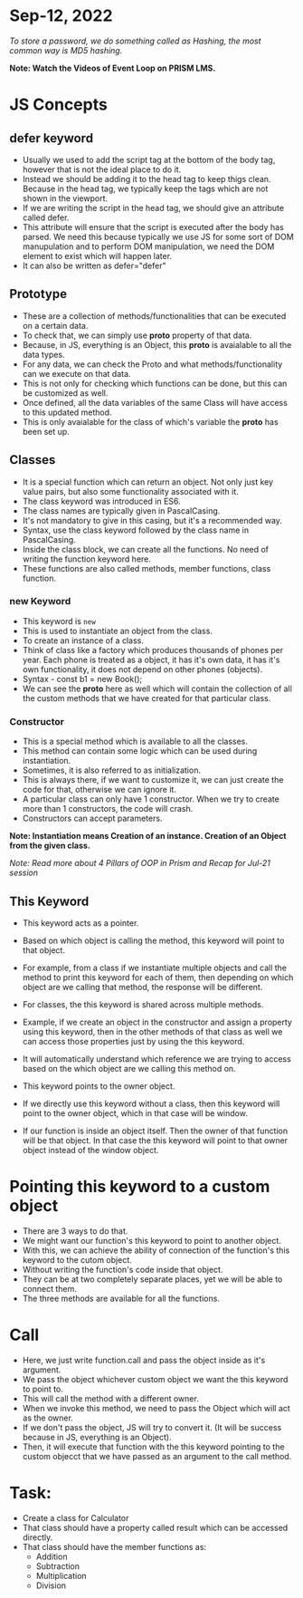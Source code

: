 # Sep-12, 2022

*To store a password, we do something called as Hashing, the most common way is MD5 hashing.*

**Note: Watch the Videos of Event Loop on PRISM LMS.**

# JS Concepts

## defer keyword
- Usually we used to add the script tag at the bottom of the body tag, however that is not the ideal place to do it.
- Instead we should be adding it to the head tag to keep thigs clean. Because in the head tag, we typically keep the tags which are not shown in the viewport.
- If we are writing the script in the head tag, we should give an attribute called defer.
- This attribute will ensure that the script is executed after the body has parsed. We need this because typically we use JS for some sort of DOM manupulation and to perform DOM manipulation, we need the DOM element to exist which will happen later.
- It can also be written as defer="defer" 

## Prototype
- These are a collection of methods/functionalities that can be executed on a certain data.
- To check that, we can simply use __proto__ property of that data.
- Because, in JS, everything is an Object, this __proto__ is avaialable to all the data types.
- For any data, we can check the Proto and what methods/functionality can we execute on that data.
- This is not only for checking which functions can be done, but this can be customized as well.
- Once defined, all the data variables of the same Class will have access to this updated method.
- This is only avaialable for the class of which's variable the __proto__ has been set up.

## Classes
- It is a special function which can return an object. Not only just key value pairs, but also some functionality associated with it.
- The class keyword was introduced in ES6.
- The class names are typically given in PascalCasing.
- It's not mandatory to give in this casing, but it's a recommended way.
- Syntax, use the class keyword followed by the class name in PascalCasing.
- Inside the class block, we can create all the functions. No need of writing the function keyword here.
- These functions are also called methods, member functions, class function.

### new Keyword
- This keyword is `new`
- This is used to instantiate an object from the class.
- To create an instance of a class.
- Think of class like a factory which produces thousands of phones per year. Each phone is treated as a object, it has it's own data, it has it's own functionality, it does not depend on other phones (objects).
- Syntax - const b1 = new Book();
- We can see the __proto__ here as well which will contain the collection of all the custom methods that we have created for that particular class.

### Constructor
- This is a special method which is available to all the classes.
- This method can contain some logic which can be used during instantiation.
- Sometimes, it is also referred to as initialization.
- This is always there, if we want to customize it, we can just create the code for that, otherwise we can ignore it.
- A particular class can only have 1 constructor. When we try to create more than 1 constructors, the code will crash.
- Constructors can accept parameters.

**Note: Instantiation means Creation of an instance. Creation of an Object from the given class.**

*Note: Read more about 4 Pillars of OOP in Prism and Recap for Jul-21 session*

## This Keyword
- This keyword acts as a pointer.
- Based on which object is calling the method, this keyword will point to that object.
- For example, from a class if we instantiate multiple objects and call the method to print this keyword for each of them, then depending on which object are we calling that method, the response will be different.
- For classes, the this keyword is shared across multiple methods.
- Example, if we create an object in the constructor and assign a property using this keyword, then in the other methods of that class as well we can access those properties just by using the this keyword.
- It will automatically understand which reference we are trying to access based on the which object are we calling this method on.
- This keyword points to the owner object.

- If we directly use this keyword without a class, then this keyword will point to the owner object, which in that case will be window.
- If our function is inside an object itself. Then the owner of that function will be that object. In that case the this keyword will point to that owner object instead of the window object.


# Pointing this keyword to a custom object
- There are 3 ways to do that.
- We might want our function's this keyword to point to another object.
- With this, we can achieve the ability of connection of the function's this keyword to the cutom object.
- Without writing the function's code inside that object.
- They can be at two completely separate places, yet we will be able to connect them.
- The three methods are available for all the functions.

# Call
- Here, we just write function.call and pass the object inside as it's argument.
- We pass the object whichever custom object we want the this keyword to point to.
- This will call the method with a different owner.
- When we invoke this method, we need to pass the Object which will act as the owner.
- If we don't pass the object, JS will try to convert it. (It will be success because in JS, everything is an Object).
- Then, it will execute that function with the this keyword pointing to the custom objecct that we have passed as an argument to the call method.



# Task:
- Create a class for Calculator
- That class should have a property called result which can be accessed directly.
- That class should have the member functions as:
  - Addition
  - Subtraction
  - Multiplication
  - Division